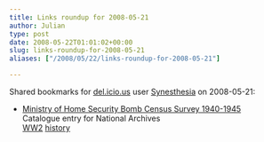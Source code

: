 ```yaml
---
title: Links roundup for 2008-05-21
author: Julian
type: post
date: 2008-05-22T01:01:02+00:00
slug: links-roundup-for-2008-05-21 
aliases: ["/2008/05/22/links-roundup-for-2008-05-21"]

---
```

Shared bookmarks for [del.icio.us][1] user [Synesthesia][2] on 2008-05-21:

  * [Ministry of Home Security Bomb Census Survey 1940-1945][3]  
    Catalogue entry for National Archives  
    [WW2][4] [history][5]

 [1]: https://del.icio.us/
 [2]: https://del.icio.us/synesthesia
 [3]: https://www.nationalarchives.gov.uk/catalogue/RdLeaflet.asp?sLeafletID=344
 [4]: https://del.icio.us/synesthesia/WW2
 [5]: https://del.icio.us/synesthesia/history